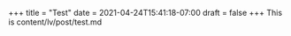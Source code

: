 +++
title = "Test"
date = 2021-04-24T15:41:18-07:00
draft = false
+++
This is content/lv/post/test.md
